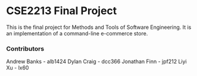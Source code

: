 # CSE2213 Final Project

This is the final project for Methods and Tools of Software Engineering. It is an implementation of a command-line e-commerce store.

### Contributors

Andrew Banks - alb1424
Dylan Craig - dcc366
Jonathan Finn - jpf212
Liyi Xu - lx60